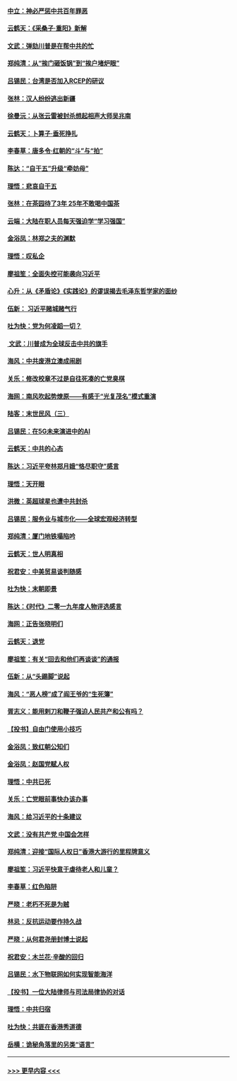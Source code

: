 #### [中立：神必严惩中共百年罪恶](../pages/nsc993/n11744970.md?t=12252201) 
#### [云鹤天：《采桑子‧重阳》新解](../pages/nsc993/n11744948.md?t=12252201) 
#### [文武：弹劾川普是在帮中共的忙](../pages/nsc993/n11744758.md?t=12252201) 
#### [郑纯清：从“挨门砸饭锅”到“挨户堵炉眼”](../pages/nsc993/n11744745.md?t=12252201) 
#### [吕锡民：台湾是否加入RCEP的研议](../pages/nsc993/n11744701.md?t=12252201) 
#### [张林：汉人纷纷逃出新疆](../pages/nsc993/n11743530.md?t=12252201) 
#### [徐曼沅：从张云雷被封杀想起相声大师吴兆南](../pages/nsc993/n11741816.md?t=12252201) 
#### [云鹤天：卜算子‧垂死挣扎](../pages/nsc993/n11739956.md?t=12252201) 
#### [李春草：唐多令‧红朝的“斗”与“拍”](../pages/nsc993/n11739830.md?t=12252201) 
#### [陈达：“自干五”升级“牵妨母”](../pages/nsc993/n11739724.md?t=12252201) 
#### [理悟：悲哀自干五](../pages/nsc993/n11739547.md?t=12252201) 
#### [张林：在茶园待了3年 25年不敢喝中国茶](../pages/nsc993/n11739240.md?t=12252201) 
#### [云端：大陆在职人员每天强迫学“学习强国”](../pages/nsc993/n11738735.md?t=12252201) 
#### [金浴凤：林郑之夫的渊默](../pages/nsc993/n11737735.md?t=12252201) 
#### [理悟：叹私企](../pages/nsc993/n11737715.md?t=12252201) 
#### [廖祖笙：全面失控可能袭向习近平](../pages/nsc993/n11737704.md?t=12252201) 
#### [心升：从《矛盾论》《实践论》的谬误揭去毛泽东哲学家的面纱](../pages/nsc993/n11736962.md?t=12252201) 
#### [伍新： 习近平赌城赌气行](../pages/nsc993/n11736929.md?t=12252201) 
#### [吐为快：党为何凌蹈一切？](../pages/nsc993/n11736915.md?t=12252201) 
#### [ 文武：川普成为全球反击中共的旗手](../pages/nsc993/n11736882.md?t=12252201) 
#### [海风：中共废港立澳成闹剧](../pages/nsc993/n11735857.md?t=12252201) 
#### [关乐：修改校章不过是自往死凑的亡党臭棋](../pages/nsc993/n11735097.md?t=12252201) 
#### [海网：南风吹起势燎原——有感于“光复茂名”模式重演](../pages/nsc993/n11732308.md?t=12252201) 
#### [陆客：末世民风（三）](../pages/nsc993/n11732211.md?t=12252201) 
#### [吕锡民：在5G未来演进中的AI](../pages/nsc993/n11730010.md?t=12252201) 
#### [云鹤天：中共的心态](../pages/nsc993/n11729906.md?t=12252201) 
#### [陈达：习近平夸林郑月娥“恪尽职守”感言](../pages/nsc993/n11729881.md?t=12252201) 
#### [理悟：天开眼](../pages/nsc993/n11729699.md?t=12252201) 
#### [洪微：英超球星也遭中共封杀](../pages/nsc993/n11727243.md?t=12252201) 
#### [吕锡民：服务业与城市化——全球宏观经济转型](../pages/nsc993/n11725845.md?t=12252201) 
#### [郑纯清：厦门地铁塌陷吟](../pages/nsc993/n11725813.md?t=12252201) 
#### [云鹤天：世人明真相](../pages/nsc993/n11725621.md?t=12252201) 
#### [祝君安：中美贸易谈判随感](../pages/nsc993/n11725609.md?t=12252201) 
#### [吐为快：末朝即景](../pages/nsc993/n11723365.md?t=12252201) 
#### [陈达：《时代》二零一九年度人物评选感言](../pages/nsc993/n11723337.md?t=12252201) 
#### [海网：正告张晓明们](../pages/nsc993/n11723228.md?t=12252201) 
#### [云鹤天：退党](../pages/nsc993/n11723056.md?t=12252201) 
#### [廖祖笙：有关“回去和他们再谈谈”的通报](../pages/nsc993/n11722442.md?t=12252201) 
#### [伍新：从“头踢脚”说起](../pages/nsc993/n11722429.md?t=12252201) 
#### [海风：“恶人榜”成了阎王爷的“生死簿”](../pages/nsc993/n11722272.md?t=12252201) 
#### [胥志义：能用剌刀和鞭子强迫人民共产和公有吗？](../pages/nsc993/n11720569.md?t=12252201) 
#### [【投书】自由门使用小技巧](../pages/nsc993/n11720180.md?t=12252201) 
#### [金浴凤：致红朝公知们](../pages/nsc993/n11720563.md?t=12252201) 
#### [金浴凤：赵国党赋人权](../pages/nsc993/n11720533.md?t=12252201) 
#### [理悟：中共已死](../pages/nsc993/n11720233.md?t=12252201) 
#### [关乐：亡党眼前事快办该办事](../pages/nsc993/n11719160.md?t=12252201) 
#### [海风：给习近平的十条建议](../pages/nsc993/n11717616.md?t=12252201) 
#### [文武：没有共产党 中国会怎样](../pages/nsc993/n11717584.md?t=12252201) 
#### [郑纯清：迎接“国际人权日”香港大游行的里程牌意义](../pages/nsc993/n11717417.md?t=12252201) 
#### [廖祖笙：习近平快意于虐待老人和儿童？](../pages/nsc993/n11715313.md?t=12252201) 
#### [李春草：红色陷阱](../pages/nsc993/n11715029.md?t=12252201) 
#### [严晓：老朽不死是为贼](../pages/nsc993/n11712910.md?t=12252201) 
#### [林忌：反抗运动要作持久战](../pages/nsc993/n11712623.md?t=12252201) 
#### [严晓：从何君尧册封博士说起](../pages/nsc993/n11712465.md?t=12252201) 
#### [祝君安：木兰花·辛酸的回归](../pages/nsc993/n11712381.md?t=12252201) 
#### [吕锡民：水下物联网如何实现智能海洋](../pages/nsc993/n11711158.md?t=12252201) 
#### [【投书】一位大陆律师与司法局律协的对话](../pages/nsc993/n11709675.md?t=12252201) 
#### [理悟：中共归宿](../pages/nsc993/n11710059.md?t=12252201) 
#### [吐为快：共匪在香港秀道德](../pages/nsc993/n11709979.md?t=12252201) 
#### [岳横：诡秘角落里的另类“语言”](../pages/nsc993/n11709792.md?t=12252201) 

----
#### [ >>> 更早内容 <<< ](../indexes/nsc993-earlier.md)
